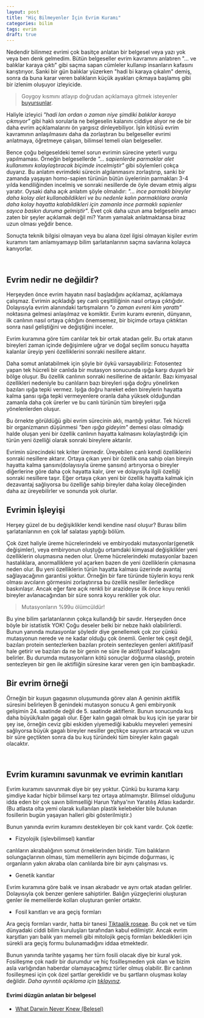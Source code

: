 ```yaml
---
layout: post
title: "Hiç Bilmeyenler İçin Evrim Kuramı"
categories: bilim
tags: evrim
draft: true
---
```


Nedendir bilinmez evrimi çok basitçe anlatan bir belgesel veya yazı yok veya ben denk gelmedim. Bütün belgeseller evrim kavramını anlatıren "... ve balıklar karaya çıktı" gibi saçma sapan cümleler kullanıp insanların kafasını karıştırıyor. Sanki bir gün balıklar yüzerken "hadi bi karaya çıkalım" demiş, sonra da buna karar veren balıkların küçük ayakları çıkmaya başlamış gibi bir izlenim oluşuyor izleyicide.

> Goygoy kısmını atlayıp doğrudan açıklamaya gitmek isteyenler [buyursunlar](#evrim-nedir).

Haliyle izleyici *"hadi lan ordan o zaman niye şimdiki balıklar karaya çıkmıyor"* gibi haklı sorularla ne belgeselin kalanını ciddiye alıyor ne de bir daha evrim açıklamalarını ön yargısız dinleyebiliyor. İşin kötüsü evrim kavramının anlaşılmasını daha da zorlaştıran bu belgeseller evrimi anlatmaya, öğretmeye çalışan, bilimsel temeli olan belgeseller.

Bence çoğu belgeseldeki temel sorun evrimin sürecine yeterli vurgu yapılmaması. Örneğin belgesellerde *"... sapienlerde parmaklar alet kullanımını kolaylaştıracak biçimde incelmiştir"* gibi söylemleri çokça duyarız. Bu anlatım evrimdeki sürecin algılanmasını zorlaştırıp, sanki bir zamanda yaşayan homo-sapien türünün bütün üyelerinin parmakları 3-4 yılda kendiliğinden incelmiş ve sonraki nesillerde de öyle devam etmiş algısı yaratır. Oysaki daha açık anlatım şöyle olmalıdır: *"... ince parmaklı bireyler daha kolay alet kullanabildikleri ve bu nedenle kalın parmaklılara oranla daha kolay hayatta kalabildikleri için zamanla ince parmaklı sapienler sayıca baskın duruma gelmiştir"*. Evet çok daha uzun ama belgeselin amacı zaten bir şeyler açıklamak değil mi? Yarım yamalak anlatmaktansa biraz uzun olması yeğdir bence.

Sonuçta teknik bilgisi olmayan veya bu alana özel ilgisi olmayan kişiler evrim kuramını tam anlamıyamayıp bilim şarlatanlarının saçma savlarına kolayca kanıyorlar.

<a name="evrim-nedir">&nbsp;</a>

Evrim nedir ne değildir?
------------------------

Herşeyden önce evrim hayatın nasıl başladığını açıklamaz, açıklamaya çalışmaz. Evrimin açıkladığı şey canlı çeşitliliğinin nasıl ortaya çıktığıdır. Dolayısıyla evrim alanındaki tartışmaların *"o zaman evreni kim yarattı"* noktasına gelmesi anlaşılmaz ve komiktir. Evrim kuramı evrenin, dünyanın, ilk canlının nasıl ortaya çıktığını önemsemez, bir biçimde ortaya çıktıktan sonra nasıl geliştiğini ve değiştiğini inceler.

Evrim kuramına göre tüm canlılar tek bir ortak atadan gelir. Bu ortak atanın bireyleri zaman içinde değişimlere uğrar ve doğal seçilim sonucu hayatta kalanlar üreyip yeni özelliklerini sonraki nesillere aktarır.

Daha somut anlatabilmek için şöyle bir öykü varsayabiliriz: Fotosentez yapan tek hücreli bir canlıda bir mutasyon sonucunda ışığa karşı duyarlı bir bölge oluşur. Bu özellik canlının sonraki nesillerine de aktarılır. Bazı kimyasal özellikleri nedeniyle bu canlıların bazı bireyleri ışığa doğru yönelirken bazıları ışığa tepki vermez. Işığa doğru hareket eden bireylerin hayatta kalma şansı ışığa tepki vermeyenlere oranla daha yüksek olduğundan zamanla daha çok ürerler ve bu canlı türünün tüm bireyleri ışığa yönelenlerden oluşur.

Bu örnekte görüldüğü gibi evrim sürecinin aklı, mantığı yoktur. Tek hücreli bir organizmanın düşünmesi *"ben ışığa gideyim"* demesi olası olmadığı halde oluşan yeni bir özellik canlının hayatta kalmasını kolaylaştırdığı için türün yeni özelliği olarak sonraki bireylere aktarılır. 

Evrimin sürecindeki tek kriter üremedir. Üreyebilen canlı kendi özelliklerini sonraki nesillere aktarır. Ortaya çıkan yeni bir özellik ona sahip olan bireyin hayatta kalma şansını(dolayısıyla üreme şansını) artırıyorsa o bireyler diğerlerine göre daha çok hayatta kalır, ürer ve dolayısyla ilgili özelliği sonraki nesillere taşır. Eğer ortaya çıkan yeni bir özellik hayatta kalmak için dezavantaj sağlıyorsa bu özelliğe sahip bireyler daha kolay öleceğinden daha az üreyebilirler ve sonunda yok olurlar.

Evrimin İşleyişi
----------------

Herşey güzel de bu değişiklikler kendi kendine nasıl oluşur? Burası bilim şarlatanlarının en çok laf salatası yaptığı bölüm.

Çok özet haliyle üreme hücrelerindeki ve embiryodaki mutasyonlar(genetik değişimler), veya embiryonun oluştuğu ortamdaki kimyasal değişiklikler yeni özelliklerin oluşmasına neden olur. Üreme hücrelerindeki mutasyonlar bazen hastalıklara, anormalliklere yol açarken bazen de yeni özelliklerin çıkmasına neden olur. Bu yeni özelliklerin türün hayatta kalması üzerinde avantaj sağlayacağının garantisi yoktur. Örneğin bir fare türünde tüylerin koyu renk olması avcıların görmesini zorlaştırırsa bu özellik nesiller ilerledikçe baskınlaşır. Ancak eğer fare açık renkli bir arazideyse ilk önce koyu renkli bireyler avlanacağından bir süre sonra koyu renkliler yok olur.

> Mutasyonların %99u ölümcüldür!

Bu yine bilim şarlatanlarının çokça kullandığı bir savdır. Herşeyden önce böyle bir istatistik YOK! Çoğu deseler belki bir nebze haklı olabilirlerdi. Bunun yanında mutasyonlar şöyledir diye genellemek çok zor çünkü mutasyonun nerede ve ne kadar olduğu çok önemli. Genler tek çeşit değil, bazıları protein sentezlerken bazıları protein sentezleyen genleri aktif/pasif hale getirir ve bazıları da ne bir genin ne süre ile aktif/pasif kalacağını belirler. Bu durumda mutasyonların kötü sonuçlar doğurma olasılığı, protein sentezleyen bir gen ile aktifliğin süresine karar veren gen için bambaşkadır.

Bir evrim örneği
----------------

Örneğin bir kuşun gagasının oluşumunda görev alan A geninin aktiflik süresini belirleyen B genindeki mutasyon sonucu A geni embiryonik gelişimin 24. saatinde değil de 5. saatinde aktiflenir. Bunun sonucunda kuş daha büyük/kalın gagalı olur. Eğer kalın gagalı olmak bu kuş için işe yarar bir şey ise, örneğin ceviz gibi eskiden yiyemediği kabuklu meyveleri yemesini sağlıyorsa büyük gagalı bireyler nesiller geçtikçe sayısını artıracak ve uzun bir süre geçtikten sonra da bu kuş türündeki tüm bireyler kalın gagalı olacaktır.

<a name="evrimin-kanitlari">&nbsp;</a>

Evrim kuramını savunmak ve evrimin kanıtları
--------------------------------------------

Evrim kuramını savunmak diye bir şey yoktur. Çünkü bu kurama karşı şimdiye kadar hiçbir bilimsel karşı tez ortaya atılmamıştır. Bilimsel olduğunu idda eden bir çok savın bilimselliği Harun Yahya'nın Yaratılış Atlası kadardır.(Bu atlasta olta yemi olarak kullanılan plastik kelebekler bile bulunan fosillerin bugün yaşayan halleri gibi gösterilmiştir.)

Bunun yanında evrim kuramını destekleyen bir çok kanıt vardır. Çok özetle:

* Fizyolojik (işlevbilimsel) kanıtlar

canlıların akrabalığının somut örneklerinden biridir. Tüm balıkların solungaçlarının olması, tüm memelilerin aynı biçimde doğurması, iç organların yakın akraba olan canlılarda bire bir aynı çalışması vs.

* Genetik kanıtlar

Evrim kuramına göre balık ve insan akrabadır ve aynı ortak atadan gelirler. Dolayısıyla çok benzer genlere sahiptirler. Balığın yüzgeçlerini oluşturan genler ile memelilerde kolları oluşturan genler ortaktır.

* Fosil kanıtları ve ara geçiş formları

Ara geçiş formları vardır, hatta bir tanesi [Tiktaalik roseae](http://tiktaalik.uchicago.edu/). Bu çok net ve tüm dünyadaki ciddi bilim kuruluşları tarafından kabul edilmiştir. Ancak evrim karşıtları yarı balık yarı memeli gibi mitolojik geçiş formları bekledikleri için sürekli ara geçiş formu bulunamadığını iddaa etmektedir.

Bunun yanında tarihte yaşamış her türn fosili olacak diye bir kural yok. Fosilleşme çok nadir bir durumdur ve hiç fosilleşmeden yok olan ve bizim asla varlığından haberdar olamayacağımız türler olmuş olabilir. Bir canlının fosilleşmesi için çok özel şartlar gereklidir ve bu şartların oluşması kolay değildir. *Daha ayrıntılı açıklama için [tıklayınız](http://tiktaalik.uchicago.edu/fossils101.html).*

#### Evrimi düzgün anlatan bir belgesel

* [What Darwin Never Knew (Belesel)](http://www.youtube.com/watch?v=AYBRbCLI4zU)

